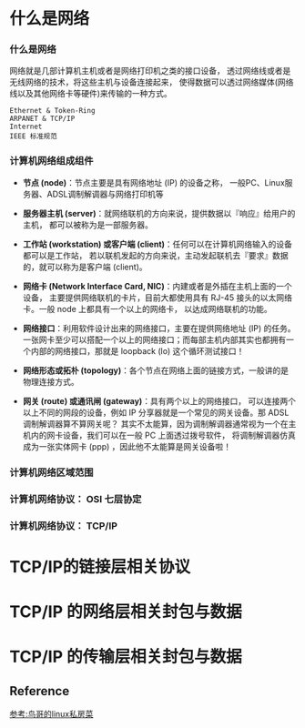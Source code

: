# 什么是网络

### 什么是网络
  
  网络就是几部计算机主机或者是网络打印机之类的接口设备， 透过网络线或者是无线网络的技术，将这些主机与设备连接起来， 使得数据可以透过网络媒体(网络线以及其他网络卡等硬件)来传输的一种方式。 

```
Ethernet & Token-Ring
ARPANET & TCP/IP 
Internet 
IEEE 标准规范
``` 


###  计算机网络组成组件

- **节点 (node)**：节点主要是具有网络地址 (IP) 的设备之称， 一般PC、Linux服务器、ADSL调制解调器与网络打印机等

- **服务器主机 (server)**：就网络联机的方向来说，提供数据以『响应』给用户的主机， 都可以被称为是一部服务器。

- **工作站 (workstation) 或客户端 (client)**：任何可以在计算机网络输入的设备都可以是工作站， 若以联机发起的方向来说，主动发起联机去『要求』数据的，就可以称为是客户端 (client)。

- **网络卡 (Network Interface Card, NIC)**：内建或者是外插在主机上面的一个设备， 主要提供网络联机的卡片，目前大都使用具有 RJ-45 接头的以太网络卡。一般 node 上都具有一个以上的网络卡， 以达成网络联机的功能。

- **网络接口**：利用软件设计出来的网络接口，主要在提供网络地址 (IP) 的任务。 一张网卡至少可以搭配一个以上的网络接口；而每部主机内部其实也都拥有一个内部的网络接口，那就是 loopback (lo) 这个循环测试接口！

- **网络形态或拓朴 (topology)**：各个节点在网络上面的链接方式，一般讲的是物理连接方式。 

- **网关 (route) 或通讯闸 (gateway)**：具有两个以上的网络接口， 可以连接两个以上不同的网段的设备，例如 IP 分享器就是一个常见的网关设备。那 ADSL 调制解调器算不算网关呢？ 其实不太能算，因为调制解调器通常视为一个在主机内的网卡设备，我们可以在一般 PC 上面透过拨号软件， 将调制解调器仿真成为一张实体网卡 (ppp) ，因此他不太能算是网关设备啦！



### 计算机网络区域范围



### 计算机网络协议： OSI 七层协定



### 计算机网络协议： TCP/IP



# TCP/IP的链接层相关协议


# TCP/IP 的网络层相关封包与数据


# TCP/IP 的传输层相关封包与数据




## Reference
[参考:鸟哥的linux私房菜](http://cn.linux.vbird.org/linux_server/0110network_basic.php)  
